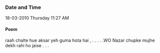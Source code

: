 ### Date and Time

18-03-2010 Thursday 11:27 AM

#### Poem

raah chalte hue aksar yeh guma hota hai , . . . . .WO Nazar chupke mujhe dekh rahi ho jaise . . .

